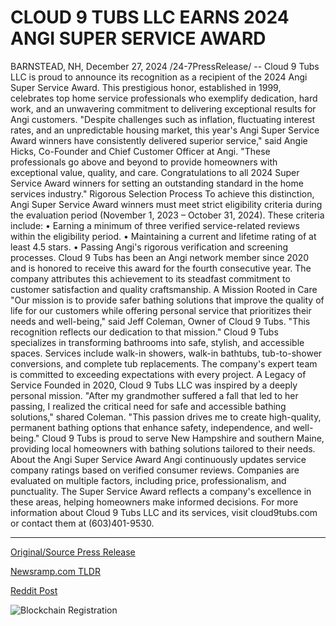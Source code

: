 # CLOUD 9 TUBS LLC EARNS 2024 ANGI SUPER SERVICE AWARD

BARNSTEAD, NH, December 27, 2024 /24-7PressRelease/ -- Cloud 9 Tubs LLC is proud to announce its recognition as a recipient of the 2024 Angi Super Service Award. This prestigious honor, established in 1999, celebrates top home service professionals who exemplify dedication, hard work, and an unwavering commitment to delivering exceptional results for Angi customers.  "Despite challenges such as inflation, fluctuating interest rates, and an unpredictable housing market, this year's Angi Super Service Award winners have consistently delivered superior service," said Angie Hicks, Co-Founder and Chief Customer Officer at Angi. "These professionals go above and beyond to provide homeowners with exceptional value, quality, and care. Congratulations to all 2024 Super Service Award winners for setting an outstanding standard in the home services industry."  Rigorous Selection Process  To achieve this distinction, Angi Super Service Award winners must meet strict eligibility criteria during the evaluation period (November 1, 2023 – October 31, 2024). These criteria include: •	Earning a minimum of three verified service-related reviews within the eligibility period. •	Maintaining a current and lifetime rating of at least 4.5 stars. •	Passing Angi's rigorous verification and screening processes. Cloud 9 Tubs has been an Angi network member since 2020 and is honored to receive this award for the fourth consecutive year. The company attributes this achievement to its steadfast commitment to customer satisfaction and quality craftsmanship.  A Mission Rooted in Care  "Our mission is to provide safer bathing solutions that improve the quality of life for our customers while offering personal service that prioritizes their needs and well-being," said Jeff Coleman, Owner of Cloud 9 Tubs. "This recognition reflects our dedication to that mission."  Cloud 9 Tubs specializes in transforming bathrooms into safe, stylish, and accessible spaces. Services include walk-in showers, walk-in bathtubs, tub-to-shower conversions, and complete tub replacements. The company's expert team is committed to exceeding expectations with every project.  A Legacy of Service  Founded in 2020, Cloud 9 Tubs LLC was inspired by a deeply personal mission. "After my grandmother suffered a fall that led to her passing, I realized the critical need for safe and accessible bathing solutions," shared Coleman. "This passion drives me to create high-quality, permanent bathing options that enhance safety, independence, and well-being." Cloud 9 Tubs is proud to serve New Hampshire and southern Maine, providing local homeowners with bathing solutions tailored to their needs.  About the Angi Super Service Award Angi continuously updates service company ratings based on verified consumer reviews. Companies are evaluated on multiple factors, including price, professionalism, and punctuality. The Super Service Award reflects a company's excellence in these areas, helping homeowners make informed decisions.  For more information about Cloud 9 Tubs LLC and its services, visit cloud9tubs.com or contact them at (603)401-9530. 

---

[Original/Source Press Release](https://www.24-7pressrelease.com/press-release/517437/cloud-9-tubs-llc-earns-2024-angi-super-service-award)
                    

[Newsramp.com TLDR](https://newsramp.com/curated-news/cloud-9-tubs-llc-receives-2024-angi-super-service-award/623e9af40c6af35eb0121bda453e5a3c) 

 



[Reddit Post](https://www.reddit.com/r/Business_NewsRamp/comments/1hnabnp/cloud_9_tubs_llc_receives_2024_angi_super_service/) 



![Blockchain Registration](https://cdn.newsramp.app/24-7PressRelease/qrcode/2412/27/irisf11C.webp)
